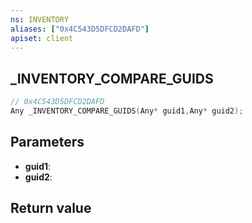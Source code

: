 ```yaml
---
ns: INVENTORY
aliases: ["0x4C543D5DFCD2DAFD"]
apiset: client
---
```

## _INVENTORY_COMPARE_GUIDS

```c
// 0x4C543D5DFCD2DAFD
Any _INVENTORY_COMPARE_GUIDS(Any* guid1,Any* guid2);
```


## Parameters
* **guid1**:
* **guid2**:

## Return value